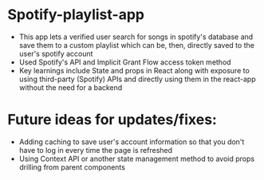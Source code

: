 # Spotify-playlist-app

- This app lets a verified user search for songs in spotify's database and save them to a custom playlist which can be, then, directly saved to the user's spotify account
- Used Spotify's API and Implicit Grant Flow access token method
- Key learnings include State and props in React along with exposure to using third-party (Spotify) APIs and directly using them in the react-app without the need for a backend
# Future ideas for updates/fixes:
- Adding caching to save user's account information so that you don't have to log in every time the page is refreshed
- Using Context API or another state management method to avoid props drilling from parent components